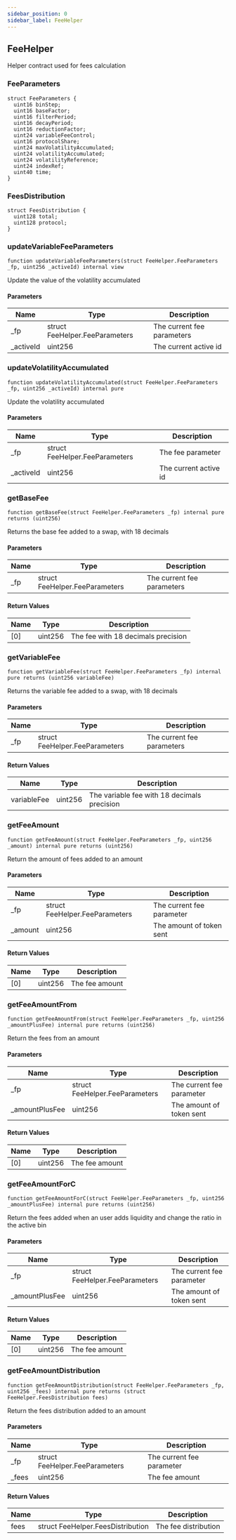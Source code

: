 ```yaml
---
sidebar_position: 0
sidebar_label: FeeHelper
---
```


## FeeHelper

Helper contract used for fees calculation

### FeeParameters

```solidity
struct FeeParameters {
  uint16 binStep;
  uint16 baseFactor;
  uint16 filterPeriod;
  uint16 decayPeriod;
  uint16 reductionFactor;
  uint24 variableFeeControl;
  uint16 protocolShare;
  uint24 maxVolatilityAccumulated;
  uint24 volatilityAccumulated;
  uint24 volatilityReference;
  uint24 indexRef;
  uint40 time;
}
```

### FeesDistribution

```solidity
struct FeesDistribution {
  uint128 total;
  uint128 protocol;
}
```

### updateVariableFeeParameters

```solidity
function updateVariableFeeParameters(struct FeeHelper.FeeParameters _fp, uint256 _activeId) internal view
```

Update the value of the volatility accumulated

#### Parameters

| Name | Type | Description |
| ---- | ---- | ----------- |
| _fp | struct FeeHelper.FeeParameters | The current fee parameters |
| _activeId | uint256 | The current active id |

### updateVolatilityAccumulated

```solidity
function updateVolatilityAccumulated(struct FeeHelper.FeeParameters _fp, uint256 _activeId) internal pure
```

Update the volatility accumulated

#### Parameters

| Name | Type | Description |
| ---- | ---- | ----------- |
| _fp | struct FeeHelper.FeeParameters | The fee parameter |
| _activeId | uint256 | The current active id |

### getBaseFee

```solidity
function getBaseFee(struct FeeHelper.FeeParameters _fp) internal pure returns (uint256)
```

Returns the base fee added to a swap, with 18 decimals

#### Parameters

| Name | Type | Description |
| ---- | ---- | ----------- |
| _fp | struct FeeHelper.FeeParameters | The current fee parameters |

#### Return Values

| Name | Type | Description |
| ---- | ---- | ----------- |
| [0] | uint256 | The fee with 18 decimals precision |

### getVariableFee

```solidity
function getVariableFee(struct FeeHelper.FeeParameters _fp) internal pure returns (uint256 variableFee)
```

Returns the variable fee added to a swap, with 18 decimals

#### Parameters

| Name | Type | Description |
| ---- | ---- | ----------- |
| _fp | struct FeeHelper.FeeParameters | The current fee parameters |

#### Return Values

| Name | Type | Description |
| ---- | ---- | ----------- |
| variableFee | uint256 | The variable fee with 18 decimals precision |

### getFeeAmount

```solidity
function getFeeAmount(struct FeeHelper.FeeParameters _fp, uint256 _amount) internal pure returns (uint256)
```

Return the amount of fees added to an amount

#### Parameters

| Name | Type | Description |
| ---- | ---- | ----------- |
| _fp | struct FeeHelper.FeeParameters | The current fee parameter |
| _amount | uint256 | The amount of token sent |

#### Return Values

| Name | Type | Description |
| ---- | ---- | ----------- |
| [0] | uint256 | The fee amount |

### getFeeAmountFrom

```solidity
function getFeeAmountFrom(struct FeeHelper.FeeParameters _fp, uint256 _amountPlusFee) internal pure returns (uint256)
```

Return the fees from an amount

#### Parameters

| Name | Type | Description |
| ---- | ---- | ----------- |
| _fp | struct FeeHelper.FeeParameters | The current fee parameter |
| _amountPlusFee | uint256 | The amount of token sent |

#### Return Values

| Name | Type | Description |
| ---- | ---- | ----------- |
| [0] | uint256 | The fee amount |

### getFeeAmountForC

```solidity
function getFeeAmountForC(struct FeeHelper.FeeParameters _fp, uint256 _amountPlusFee) internal pure returns (uint256)
```

Return the fees added when an user adds liquidity and change the ratio in the active bin

#### Parameters

| Name | Type | Description |
| ---- | ---- | ----------- |
| _fp | struct FeeHelper.FeeParameters | The current fee parameter |
| _amountPlusFee | uint256 | The amount of token sent |

#### Return Values

| Name | Type | Description |
| ---- | ---- | ----------- |
| [0] | uint256 | The fee amount |

### getFeeAmountDistribution

```solidity
function getFeeAmountDistribution(struct FeeHelper.FeeParameters _fp, uint256 _fees) internal pure returns (struct FeeHelper.FeesDistribution fees)
```

Return the fees distribution added to an amount

#### Parameters

| Name | Type | Description |
| ---- | ---- | ----------- |
| _fp | struct FeeHelper.FeeParameters | The current fee parameter |
| _fees | uint256 | The fee amount |

#### Return Values

| Name | Type | Description |
| ---- | ---- | ----------- |
| fees | struct FeeHelper.FeesDistribution | The fee distribution |

